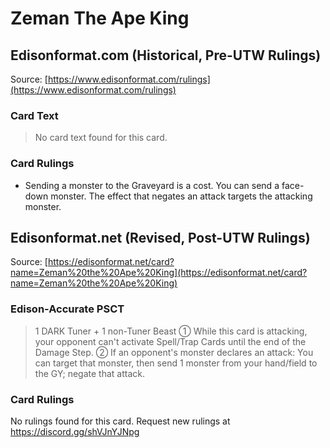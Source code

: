 # Zeman The Ape King

## Edisonformat.com (Historical, Pre-UTW Rulings)

Source: [https://www.edisonformat.com/rulings](https://www.edisonformat.com/rulings)

### Card Text

> No card text found for this card.

### Card Rulings

*   Sending a monster to the Graveyard is a cost. You can send a face-down monster. The effect that negates an attack targets the attacking monster.

## Edisonformat.net (Revised, Post-UTW Rulings)

Source: [https://edisonformat.net/card?name=Zeman%20the%20Ape%20King](https://edisonformat.net/card?name=Zeman%20the%20Ape%20King)

### Edison-Accurate PSCT

> 1 DARK Tuner + 1 non-Tuner Beast
> ① While this card is attacking, your opponent can't activate Spell/Trap Cards until the end of the Damage Step.
> ② If an opponent's monster declares an attack: You can target that monster, then send 1 monster from your hand/field to the GY; negate that attack.

### Card Rulings

No rulings found for this card. Request new rulings at https://discord.gg/shVJnYJNpg
            